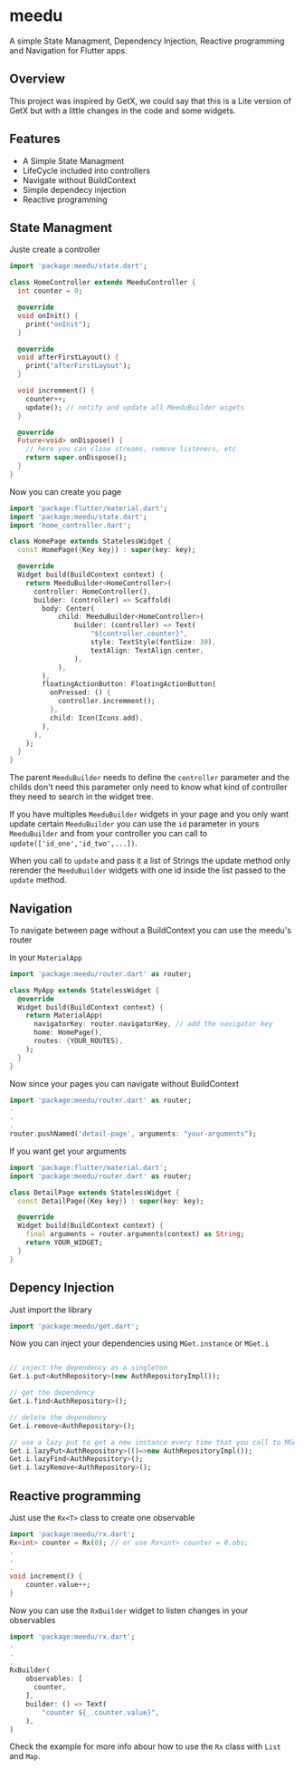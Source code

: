 # meedu

A simple State Managment, Dependency Injection, Reactive programming and Navigation for Flutter apps.

## Overview

This project was inspired by GetX, we could say that this is a Lite version of GetX but with a little changes in the code and some widgets.

## Features

- A Simple State Managment
- LifeCycle included into controllers
- Navigate without BuildContext
- Simple dependecy injection
- Reactive programming

## State Managment

Juste create a controller

```dart
import 'package:meedu/state.dart';

class HomeController extends MeeduController {
  int counter = 0;

  @override
  void onInit() {
    print("onInit");
  }

  @override
  void afterFirstLayout() {
    print("afterFirstLayout");
  }

  void incremment() {
    counter++;
    update(); // notify and update all MeeduBuilder wigets
  }

  @override
  Future<void> onDispose() {
    // here you can close streams, remove listeners, etc
    return super.onDispose();
  }
}
```

Now you can create you page

```dart
import 'package:flutter/material.dart';
import 'package:meedu/state.dart';
import 'home_controller.dart';

class HomePage extends StatelessWidget {
  const HomePage({Key key}) : super(key: key);

  @override
  Widget build(BuildContext context) {
    return MeeduBuilder<HomeController>(
      controller: HomeController(),
      builder: (controller) => Scaffold(
        body: Center(
            child: MeeduBuilder<HomeController>(
                builder: (controller) => Text(
                    "${controller.counter}",
                    style: TextStyle(fontSize: 30),
                    textAlign: TextAlign.center,
                ),
            ),
        ),
        floatingActionButton: FloatingActionButton(
          onPressed: () {
            controller.incremment();
          },
          child: Icon(Icons.add),
        ),
      ),
    );
  }
}
```

The parent `MeeduBuilder` needs to define the `controller` parameter and the childs don't need this parameter only need to know what kind of controller they need to search in the widget tree.

If you have multiples `MeeduBuilder` widgets in your page and you only want update certain `MeeduBuilder` you can use the `id` parameter in yours `MeeduBuilder` and from your controller you can call to `update(['id_one','id_two',...])`.

When you call to `update` and pass it a list of Strings the update method only rerender the `MeeduBuilder` widgets with one id inside the list passed to the `update` method.   


## Navigation
To navigate between page without a BuildContext you can use the meedu's router

In your `MaterialApp`
```dart
import 'package:meedu/router.dart' as router;

class MyApp extends StatelessWidget {
  @override
  Widget build(BuildContext context) {
    return MaterialApp(
      navigatorKey: router.navigatorKey, // add the navigator key
      home: HomePage(),
      routes: {YOUR_ROUTES},
    );
  }
}
```
Now since your pages you can navigate without BuildContext
```dart
import 'package:meedu/router.dart' as router;
.
.
.
router.pushNamed('detail-page', arguments: "your-arguments");
```

If you want get your arguments
```dart
import 'package:flutter/material.dart';
import 'package:meedu/router.dart' as router;

class DetailPage extends StatelessWidget {
  const DetailPage({Key key}) : super(key: key);

  @override
  Widget build(BuildContext context) {
    final arguments = router.arguments(context) as String;
    return YOUR_WIDGET;
  }
}
```


## Depency Injection
Just import the library
```dart
import 'package:meedu/get.dart';
```

Now you can inject your dependencies using `MGet.instance` or `MGet.i`

```dart

// inject the dependency as a singleton
Get.i.put<AuthRepository>(new AuthRepositoryImpl());

// get the dependency
Get.i.find<AuthRepository>();

// delete the dependency
Get.i.remove<AuthRepository>();

// use a lazy put to get a new instance every time that you call to MGet.i.lazyFind
Get.i.lazyPut<AuthRepository>(()=>new AuthRepositoryImpl());
Get.i.lazyFind<AuthRepository>();
Get.i.lazyRemove<AuthRepository>();
```

## Reactive programming
Just use the `Rx<T>` class to create one observable
```dart
import 'package:meedu/rx.dart';
Rx<int> counter = Rx(0); // or use Rx<int> counter = 0.obs;
.
.
.
void increment() {
    counter.value++;
}
```
Now you can use the `RxBuilder` widget to listen changes in your observables

```dart
import 'package:meedu/rx.dart';
.
.
.
RxBuilder(
    observables: [
      counter,
    ],
    builder: () => Text(
        "counter ${_.counter.value}",
    ),
)
```
Check the example for more info abour how to use the `Rx` class with `List` and `Map`.

